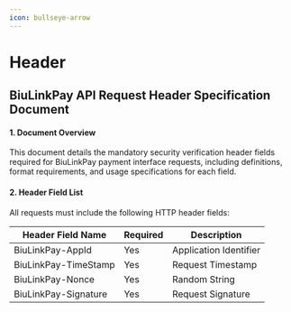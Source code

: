 ```yaml
---
icon: bullseye-arrow
---
```


# Header

## BiuLinkPay API Request Header Specification Document

#### 1. Document Overview

This document details the mandatory security verification header fields required for BiuLinkPay payment interface requests, including definitions, format requirements, and usage specifications for each field.

#### 2. Header Field List

All requests must include the following HTTP header fields:

| Header Field Name    | Required | Description            |
| -------------------- | -------- | ---------------------- |
| BiuLinkPay-AppId     | Yes      | Application Identifier |
| BiuLinkPay-TimeStamp | Yes      | Request Timestamp      |
| BiuLinkPay-Nonce     | Yes      | Random String          |
| BiuLinkPay-Signature | Yes      | Request Signature      |



